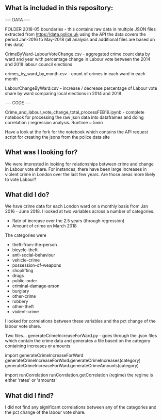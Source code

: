 ## What is included in this repository:

--- DATA ---

FOLDER 2018-05 boundaries - this contains raw data in multiple JSON files extracted from https://data.police.uk using the API the data covers the period Jan-2016 to May-2018 (all analysis and additional files are based on this data)

CrimeByWard-LabourVoteChange.csv - aggregated crime count data by ward and year with percentage change in Labour vote between the 2014 and 2018 labour council elections

crimes_by_ward_by_month.csv - count of crimes in each ward in each month

LabourChangeByWard.csv - increase / decrease percentage of Labour vote share by ward comparing local elections in 2014 and 2018

--- CODE ---

Crime_and_labour_vote_change_total_processFEB19.ipynb - complete notebook for processing the raw json data into dataframes and doing correlation / regression analysis. Runtime ~ 5min

Have a look at the fork for the notebook which contains the API request script for creating the jsons from the police data site

## What was I looking for?

We were interested in looking for relationships between crime and
change in Labour vote share. For instances, there have been large
increases in violent crime in London over the last few years. Are
those areas more likely to vote Labour?

## What did I do?

We have crime data for each London ward on a monthly basis from Jan
2016 - June 2018. I looked at two variables across a number of categories.

* Rate of increase over the 2.5 years (through regression)
* Amount of crime on March 2018

The categories were
* theft-from-the-person
* bicycle-theft
* anti-social-behaviour
* vehicle-crime
* possession-of-weapons
* shoplifting
* drugs
* public-order
* criminal-damage-arson
* burglary
* other-crime
* robbery
* other-theft
* violent-crime

I looked for correlations between these variables and the pct change
of the labour vote share.

Two files...
generateCrimeIncreaseForWard.py - goes through the .json files which contain the crime data and generates a file based on the category containing increases or amounts

import generateCrimeIncreaseForWard
generateCrimeIncreaseForWard.generateCrimeIncreases(category)
generateCrimeIncreaseForWard.generateCrimeAmounts(category)

import runCorrelation
runCorrelation.getCorrelation (regime)
the regime is either 'rates' or 'amounts'

## What did I find?

I did not find any significant correlations between any of the
categories and the pct change of the labour vote share. 
